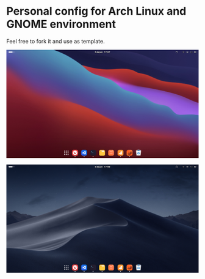 # Personal config for Arch Linux and GNOME environment

Feel free to fork it and use as template.

![Screenshot](./screenshot.png)

![Screenshot](./screenshot2.png)
